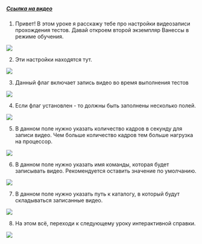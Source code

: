 ﻿##### [Ссылка на видео](https://youtu.be/eATKkoBPPPk)

001. Привет! В этом уроке я расскажу тебе про настройки видеозаписи прохождения тестов. Давай откроем второй экземпляр Ванессы в режиме обучения.

![](https://vanessa-files.do.bit-erp.ru/Doc/1.2.041.1/MD/Глава02/images/000_ЗакладкаСервисОтчетыОЗапускеСценариевВидеозапись.png)

002. Эти настройки находятся тут.

![](https://vanessa-files.do.bit-erp.ru/Doc/1.2.041.1/MD/Глава02/images/009_ЗакладкаСервисОтчетыОЗапускеСценариевВидеозапись.png)

003. Данный флаг включает запись видео во время выполнения тестов

![](https://vanessa-files.do.bit-erp.ru/Doc/1.2.041.1/MD/Глава02/images/014_ЗакладкаСервисОтчетыОЗапускеСценариевВидеозапись.png)

004. Если флаг установлен - то должны быть заполнены несколько полей.

![](https://vanessa-files.do.bit-erp.ru/Doc/1.2.041.1/MD/Глава02/images/018_ЗакладкаСервисОтчетыОЗапускеСценариевВидеозапись.png)

005. В данном поле нужно указать количество кадров в секунду для записи видео. Чем больше количество кадров тем больше нагрузка на процессор.

![](https://vanessa-files.do.bit-erp.ru/Doc/1.2.041.1/MD/Глава02/images/021_ЗакладкаСервисОтчетыОЗапускеСценариевВидеозапись.png)

006. В данном поле нужно указать имя команды, которая будет записывать видео. Рекомендуется оставить значение по умолчанию.

![](https://vanessa-files.do.bit-erp.ru/Doc/1.2.041.1/MD/Глава02/images/026_ЗакладкаСервисОтчетыОЗапускеСценариевВидеозапись.png)

007. В данном поле нужно указать путь к каталогу, в который будут складываться записанные видео.

![](https://vanessa-files.do.bit-erp.ru/Doc/1.2.041.1/MD/Глава02/images/031_ЗакладкаСервисОтчетыОЗапускеСценариевВидеозапись.png)

008. На этом всё, переходи к следующему уроку интерактивной справки.

![](https://vanessa-files.do.bit-erp.ru/Doc/1.2.041.1/MD/Глава02/images/034_ЗакладкаСервисОтчетыОЗапускеСценариевВидеозапись.png)
